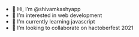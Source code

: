 - 👋 Hi, I’m @shivamkashyapp
- 👀 I’m interested in web development
- 🌱 I’m currently learning javascript
- 💞️ I’m looking to collaborate on hactoberfest 2021

<!---
shivamkashyapp/shivamkashyapp is a ✨ special ✨ repository because its `README.md` (this file) appears on your GitHub profile.
You can click the Preview link to take a look at your changes.
--->
